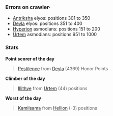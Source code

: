### Errors on crawler·
- [Antriksha](/#/ranking/Antriksha) elyos: positions 301 to 350
- [Deyla](/#/ranking/Deyla) elyos: positions 351 to 400
- [Hyperion](/#/ranking/Hyperion) asmodians: positions 151 to 200
- [Urtem](/#/ranking/Urtem) asmodians: positions 951 to 1000


### Stats

**Point scorer of the day**
>[Pestilence](/#/character/Deyla/1198066) from [Deyla](/#/ranking/Deyla)  (4369) Honor Points


**Climber of the day**
>[Illithye](/#/character/Urtem/1214273) from [Urtem](/#/ranking/Urtem)  (44) positions


**Worst of the day**
>[Kamiisama](/#/character/Hellion/494051) from [Hellion](/#/ranking/Hellion)  (-3) positions


